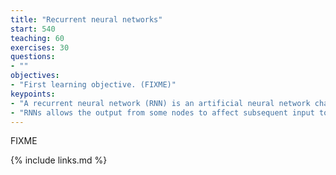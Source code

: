 ```yaml
---
title: "Recurrent neural networks"
start: 540
teaching: 60
exercises: 30
questions:
- ""
objectives:
- "First learning objective. (FIXME)"
keypoints:
- "A recurrent neural network (RNN) is an artificial neural network characterized by a dual direction of the flow of information between its layers."
- "RNNs allows the output from some nodes to affect subsequent input to the same nodes. The ability to use an internal state (memory) make this kind of NN particularly useful to process arbitrary sequences of inputs like time series"
---
```

FIXME

{% include links.md %}
